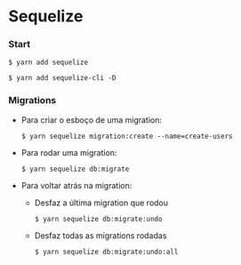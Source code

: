 # Sequelize

### Start

```
$ yarn add sequelize

$ yarn add sequelize-cli -D
```

### Migrations

- Para criar o esboço de uma migration:
  
  `$ yarn sequelize migration:create --name=create-users`

- Para rodar uma migration:
  
  `$ yarn sequelize db:migrate`

- Para voltar atrás na migration:
  - Desfaz a última migration que rodou
  	
    `$ yarn sequelize db:migrate:undo`
  
  - Desfaz todas as migrations rodadas
  	
    `$ yarn sequelize db:migrate:undo:all`
